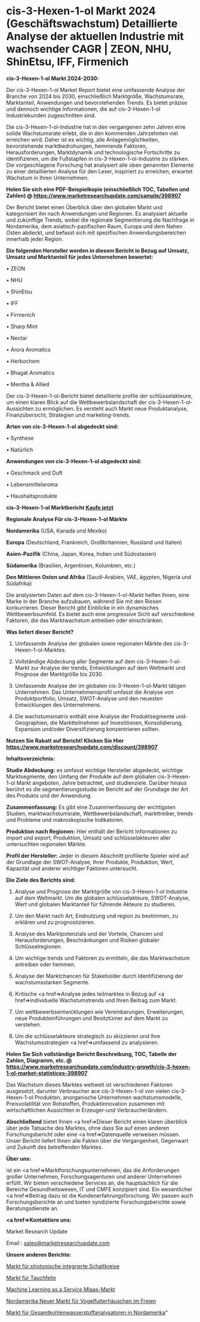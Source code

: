 # cis-3-Hexen-1-ol Markt 2024 (Geschäftswachstum) Detaillierte Analyse der aktuellen Industrie mit wachsender CAGR | ZEON, NHU, ShinEtsu, IFF, Firmenich

<strong>cis-3-Hexen-1-ol Markt 2024-2030:</strong>

Der cis-3-Hexen-1-ol Market Report bietet eine umfassende Analyse der Branche von 2024 bis 2030, einschließlich Marktgröße, Wachstumsrate, Marktanteil, Anwendungen und bevorstehenden Trends. Es bietet präzise und dennoch wichtige Informationen, die auf cis-3-Hexen-1-ol Industriekunden zugeschnitten sind.

Die cis-3-Hexen-1-ol-Industrie hat in den vergangenen zehn Jahren eine solide Wachstumsrate erlebt, die in den kommenden Jahrzehnten viel erreichen wird. Daher ist es wichtig, alle Anlagemöglichkeiten, bevorstehende marktbedrohungen, hemmende Faktoren, Herausforderungen, Marktdynamik und technologische Fortschritte zu identifizieren, um die Fußstapfen in cis-3-Hexen-1-ol-Industrie zu stärken. Die vorgeschlagene Forschung hat analysiert alle oben genannten Elemente zu einer detaillierten Analyse für den Leser, inspiriert zu erreichen, erwartet Wachstum in Ihren Unternehmen.

<strong>Holen Sie sich eine PDF-Beispielkopie (einschließlich TOC, Tabellen und Zahlen) @
</strong><strong><a href=https://www.marketresearchupdate.com/sample/398907><strong>https://www.marketresearchupdate.com/sample/398907</u></font></a></strong></strong>

Der Bericht bietet einen Überblick über den globalen Markt und kategorisiert ihn nach Anwendungen und Regionen. Es analysiert aktuelle und zukünftige Trends, wobei die regionale Segmentierung die Nachfrage in Nordamerika, dem asiatisch-pazifischen Raum, Europa und dem Nahen Osten abdeckt, und befasst sich mit spezifischen Anwendungsbereichen innerhalb jeder Region.

<strong>Die folgenden Hersteller werden in diesem Bericht in Bezug auf Umsatz, Umsatz und Marktanteil für jedes Unternehmen bewertet:</strong>

• ZEON

• NHU

• ShinEtsu

• IFF

• Firmenich

• Sharp Mint

• Nectar

• Arora Aromatics

• Herbochem

• Bhagat Aromatics

• Mentha & Allied

Der cis-3-Hexen-1-ol-Bericht bietet detaillierte profile der schlüsselakteure, um einen klaren Blick auf die Wettbewerbslandschaft der cis-3-Hexen-1-ol-Aussichten zu ermöglichen. Es versteht auch Markt neue Produktanalyse, Finanzübersicht, Strategien und marketing-trends.

<strong>Arten von cis-3-Hexen-1-ol abgedeckt sind:</strong>

• Synthese

• Natürlich

<strong>Anwendungen von cis-3-Hexen-1-ol abgedeckt sind:</strong>

• Geschmack und Duft

• Lebensmittelaroma

• Haushaltsprodukte

<strong>cis-3-Hexen-1-ol Marktbericht <a href=https://www.marketresearchupdate.com/buynow/398907>Kaufe jetzt</a></strong>

<strong>Regionale Analyse Für cis-3-Hexen-1-ol Märkte</strong>

<strong>Nordamerika</strong> (USA, Kanada und Mexiko)

<strong>Europa</strong> (Deutschland, Frankreich, Großbritannien, Russland und Italien)

<strong>Asien-Pazifik</strong> (China, Japan, Korea, Indien und Südostasien)

<strong>Südamerika</strong> (Brasilien, Argentinien, Kolumbien, etc.)

<strong>Den Mittleren</strong> <strong>Osten und Afrika</strong> (Saudi-Arabien, VAE, ägypten, Nigeria und Südafrika)

Die analysierten Daten auf dem cis-3-Hexen-1-ol-Markt helfen Ihnen, eine Marke in der Branche aufzubauen, während Sie mit den Riesen konkurrieren. Dieser Bericht gibt Einblicke in ein dynamisches Wettbewerbsumfeld. Es bietet auch eine progressive Sicht auf verschiedene Faktoren, die das Marktwachstum antreiben oder einschränken.

<strong>Was liefert dieser Bericht?</strong>

1. Umfassende Analyse der globalen sowie regionalen Märkte des cis-3-Hexen-1-ol-Marktes.

2. Vollständige Abdeckung aller Segmente auf dem cis-3-Hexen-1-ol-Markt zur Analyse der trends, Entwicklungen auf dem Weltmarkt und Prognose der Marktgröße bis 2030.

3. Umfassende Analyse der im globalen cis-3-Hexen-1-ol-Markt tätigen Unternehmen. Das Unternehmensprofil umfasst die Analyse von Produktportfolio, Umsatz, SWOT-Analyse und den neuesten Entwicklungen des Unternehmens.

4. Die wachstumsmatrix enthält eine Analyse der Produktsegmente und-Geographien, die Marktteilnehmer auf Investitionen, Konsolidierung, Expansion und/oder Diversifizierung konzentrieren sollten.

<strong>Nutzen Sie Rabatt auf Bericht! Klicken Sie Hier
</strong><strong><a href=https://www.marketresearchupdate.com/discount/398907>https://www.marketresearchupdate.com/discount/398907</b></u></font></strong></a>

<strong>Inhaltsverzeichnis:</strong>

<strong>Studie Abdeckung:</strong> es umfasst wichtige Hersteller abgedeckt, wichtige Marktsegmente, den Umfang der Produkte auf dem globalen cis-3-Hexen-1-ol Markt angeboten, Jahre betrachtet, und studienziele. Darüber hinaus berührt es die segmentierungsstudie im Bericht auf der Grundlage der Art des Produkts und der Anwendung.

<strong>Zusammenfassung:</strong> Es gibt eine Zusammenfassung der wichtigsten Studien, marktwachstumsrate, Wettbewerbslandschaft, markttreiber, trends und Probleme und makroskopische Indikatoren.

<strong>Produktion nach Regionen:</strong> Hier enthält der Bericht Informationen zu import und export, Produktion, Umsatz und schlüsselakteuren aller untersuchten regionalen Märkte.

<strong>Profil der Hersteller:</strong> Jeder in diesem Abschnitt profilierte Spieler wird auf der Grundlage der SWOT-Analyse, Ihrer Produkte, Produktion, Wert, Kapazität und anderer wichtiger Faktoren untersucht.

<strong>Die Ziele des Berichts sind:</strong>

1) Analyse und Prognose der Marktgröße von cis-3-Hexen-1-ol Industrie auf dem Weltmarkt.
Um die globalen schlüsselakteure, SWOT-Analyse, Wert und globalen Marktanteil für führende Akteure zu studieren.

2) Um den Markt nach Art, Endnutzung und region zu bestimmen, zu erklären und zu prognostizieren.

3) Analyse des Marktpotenzials und der Vorteile, Chancen und Herausforderungen, Beschränkungen und Risiken globaler Schlüsselregionen.

4) Um wichtige trends und Faktoren zu ermitteln, die das Marktwachstum antreiben oder hemmen.

5) Analyse der Marktchancen für Stakeholder durch Identifizierung der wachstumsstarken Segmente.

6) Kritische <a href=>Analyse</a> jedes teilmarktes in Bezug auf <a href=>individuelle</a> Wachstumstrends und Ihren Beitrag zum Markt.

7) Um wettbewerbsentwicklungen wie Vereinbarungen, Erweiterungen, neue Produkteinführungen und Besitztümer auf dem Markt zu verstehen.

8) Um die schlüsselakteure strategisch zu skizzieren und Ihre Wachstumsstrategien <a href=>umfassend</a> zu analysieren.

<strong>Holen Sie Sich vollständige Bericht Beschreibung, TOC, Tabelle der Zahlen, Diagramm, etc. @ </strong><strong><a href=https://www.marketresearchupdate.com/industry-growth/cis-3-hexen-1-ol-market-statistices-398907>https://www.marketresearchupdate.com/industry-growth/cis-3-hexen-1-ol-market-statistices-398907</a></font></strong>

Das Wachstum dieses Marktes weltweit ist verschiedenen Faktoren ausgesetzt, darunter Verbraucher ace cis-3-Hexen-1-ol von vielen cis-3-Hexen-1-ol Produkten, anorganische Unternehmen wachstumsmodelle, Preisvolatilität von Rohstoffen, Produktinnovation zusammen mit wirtschaftlichen Aussichten in Erzeuger-und Verbraucherländern.

<strong>Abschließend</strong> bietet Ihnen <a href=>Dieser</a> Bericht einen klaren überblick über jede Tatsache des Marktes, ohne dass Sie auf einen anderen Forschungsbericht oder eine <a href=>Datenquelle</a> verweisen müssen. Unser Bericht liefert Ihnen alle Fakten über die Vergangenheit, Gegenwart und Zukunft des betreffenden Marktes.

<strong>Über uns:</strong>

 ist ein <a href=>Marktfors</a>chungsunternehmen, das die Anforderungen großer Unternehmen, Forschungsagenturen und anderer Unternehmen erfüllt. Wir bieten verschiedene Services an, die hauptsächlich für die Bereiche Gesundheitswesen, IT und CMFE konzipiert sind. Ein wesentlicher <a href=>Beitrag</a> dazu ist die Kundenerfahrungsforschung. Wir passen auch Forschungsberichte an und bieten syndizierte Forschungsberichte sowie Beratungsdienste an.

<strong><a href=>Kontaktiere uns:</a></strong>

Market Research Update

Email : sales@marketresearchupdate.com

<strong>Unsere anderen Berichte:</strong>

<a href=https://www.linkedin.com/pulse/photonic-integrated-circuits-market-size-share-trend-complete>Markt für photonische integrierte Schaltkreise</a>

<a href=https://www.linkedin.com/pulse/dive-skins-market-size-trends-consumption>Markt für Tauchfelle</a>

<a href=https://www.linkedin.com/pulse/machine-learning-as-a-service-mlaas-market-2023>Machine Learning as a Service Mlaas-Markt</a>

<a href=https://www.linkedin.com/pulse/north-america-new-outdoor-bird-feeder-market>Nordamerika Neuer Markt für Vogelfutterhäuschen im Freien</a>

<a href=https://www.linkedin.com/pulse/north-america-total-hydrocarbon-analyzers-market-1f>Markt für Gesamtkohlenwasserstoffanalysatoren in Nordamerika</a>"
